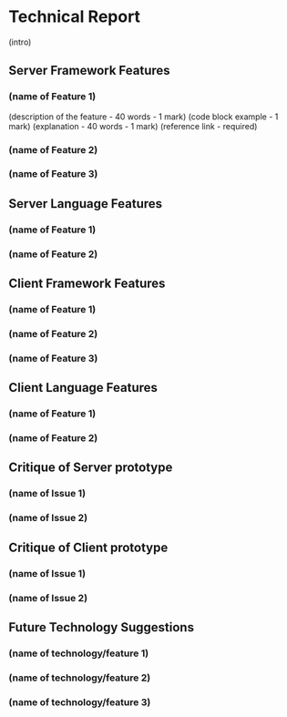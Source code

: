 Technical Report
================

(intro)


Server Framework Features
-------------------------

### (name of Feature 1)

(description of the feature - 40 words - 1 mark)
(code block example - 1 mark)
(explanation - 40 words - 1 mark)
(reference link - required)


### (name of Feature 2)

### (name of Feature 3)


Server Language Features
-----------------------

### (name of Feature 1)

### (name of Feature 2)


Client Framework Features
-------------------------

### (name of Feature 1)

### (name of Feature 2)

### (name of Feature 3)


Client Language Features
------------------------

### (name of Feature 1)

### (name of Feature 2)


Critique of Server prototype
----------------------------

### (name of Issue 1)

### (name of Issue 2)


Critique of Client prototype
-----------------------------

### (name of Issue 1)

### (name of Issue 2)


Future Technology Suggestions
-----------------------------

### (name of technology/feature 1)

### (name of technology/feature 2)

### (name of technology/feature 3)

